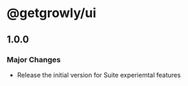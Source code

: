 # @getgrowly/ui

## 1.0.0

### Major Changes

- Release the initial version for Suite experiemtal features
